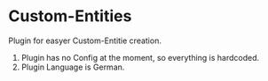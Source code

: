 # Custom-Entities

Plugin for easyer Custom-Entitie creation.
1. Plugin has no Config at the moment, so everything is hardcoded.
2. Plugin Language is German.
